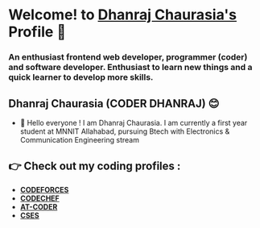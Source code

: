 # Welcome! to [**Dhanraj Chaurasia's**](https://dhanrajchaurasia.github.io/) Profile :wave:
### An enthusiast frontend web developer, programmer (coder) and software developer. Enthusiast to learn new things and a quick learner to develop more skills.
## **Dhanraj Chaurasia (CODER DHANRAJ) :blush:**
- :wave: Hello everyone ! I am Dhanraj Chaurasia. I am currently a first year student at MNNIT Allahabad, pursuing Btech with Electronics & Communication Engineering stream
## :point_right: Check out my coding profiles : 
- [**CODEFORCES**](https://codeforces.com/profile/coderdhanraj)
- [**CODECHEF**](https://codechef.com/users/coderdhanraj/)
- [**AT-CODER**](https://atcoder.jp/users/coderdhanraj/)
- [**CSES**](https://cses.fi/user/75925/)
